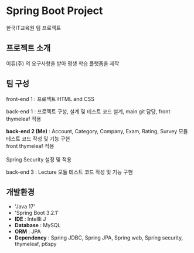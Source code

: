 # Spring Boot Project

한국IT교육원 팀 프로젝트


## 프로젝트 소개

이튜(주) 의 요구사항을 받아 평생 학습 플랫폼을 제작

## 팀 구성

front-end 1 : 프로젝트 HTML and CSS

back-end 1 : 프로젝트 구성, 설계 및 테스트 코드 설계, main git 담당, front thymeleaf 적용

**back-end 2 (Me)** : Account, Category, Company, Exam, Rating, Survey 모듈 테스트 코드 작성 및 기능 구현
<br/>
                      front thymeleaf 적용
                      <br/>                      
                      Spring Security 설정 및 적용
                      
back-end 3 : Lecture 모듈 테스트 코드 작성 및 기능 구현


## 개발환경
- 'Java 17'
- 'Spring Boot 3.2.1'
- **IDE** : Intellli J
- **Database** : MySQL
- **ORM** : JPA
- **Dependency** : Spring JDBC, Spring JPA, Spring web, Spring security, thymeleaf, p6spy

